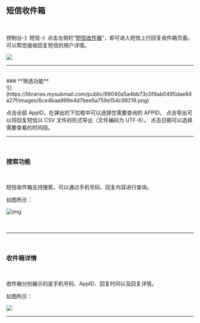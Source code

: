 ## 短信收件箱

 <br>

控制台-》短信-》点击左侧栏“[短信收件箱](https://www.mysubmail.com/documents/hg0Mi)”，即可进入短信上行回复收件箱页面。可以帮您接收回复短信的用户详情。

![](https://libraries.mysubmail.com/public/99040a5a4bb73c0f8ab0495dae84a27f/images/46f4820087874d7b0dc5027c82cbff62.png)
 <br>

------
<br>
### **筛选功能**
<br>
![](https://libraries.mysubmail.com/public/99040a5a4bb73c0f8ab0495dae84a27f/images/6ce4baa999e4d7bee5a759e154c98219.png)

点击全部 AppID，在弹出的下拉框中可以选择您需要查询的 APPID。
点击导出可以将回复短信以 CSV 文件的形式导出（文件编码为 UTF-8）。
点击日期可以选择需要查看的时间段。

------

 <br>

### **搜索功能**

<br>

短信收件箱支持搜索，可以通过手机号码、回复内容进行查询。

如图所示：

![img](https://libraries.mysubmail.com/public/99040a5a4bb73c0f8ab0495dae84a27f/images/db1c8b2cfaa3780e29b2040f339fd45f.png)

 　

------



 <br>

### **收件箱详情**

<br>

收件箱分别展示的是手机号码、AppID、回复时间以及回复详情。

如图所示：

![](https://libraries.mysubmail.com/public/99040a5a4bb73c0f8ab0495dae84a27f/images/3d946706ce64568c0658e75bf1e13b03.png)

 

------